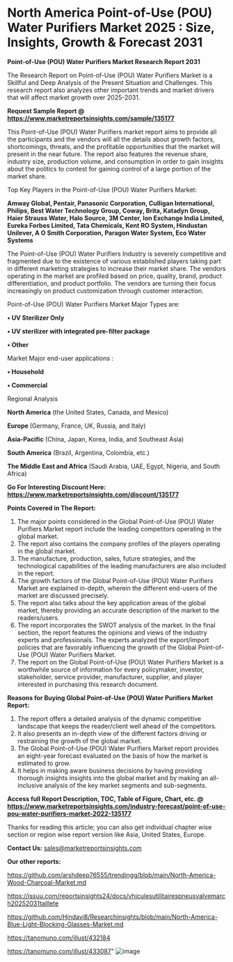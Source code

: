 # North America Point-of-Use (POU) Water Purifiers Market 2025 : Size, Insights, Growth & Forecast 2031

<strong>Point-of-Use (POU) Water Purifiers Market Research Report 2031</strong>

The Research Report on Point-of-Use (POU) Water Purifiers Market is a Skillful and Deep Analysis of the Present Situation and Challenges. This research report also analyzes other important trends and market drivers that will affect market growth over 2025-2031.

<strong>Request Sample Report @ <a href=https://www.marketreportsinsights.com/sample/135177>https://www.marketreportsinsights.com/sample/135177</a></strong>

This Point-of-Use (POU) Water Purifiers market report aims to provide all the participants and the vendors will all the details about growth factors, shortcomings, threats, and the profitable opportunities that the market will present in the near future. The report also features the revenue share, industry size, production volume, and consumption in order to gain insights about the politics to contest for gaining control of a large portion of the market share.

Top Key Players in the Point-of-Use (POU) Water Purifiers Market:

<strong>Amway Global, Pentair, Panasonic Corporation, Culligan International, Philips, Best Water Technology Group, Coway, Brita, Katadyn Group, Haier Strauss Water, Halo Source, 3M Center, Ion Exchange India Limited, Eureka Forbes Limited, Tata Chemicals, Kent RO System, Hindustan Unilever, A O Smith Corporation, Paragon Water System, Eco Water Systems</strong>

The Point-of-Use (POU) Water Purifiers Industry is severely competitive and fragmented due to the existence of various established players taking part in different marketing strategies to increase their market share. The vendors operating in the market are profiled based on price, quality, brand, product differentiation, and product portfolio. The vendors are turning their focus increasingly on product customization through customer interaction.

Point-of-Use (POU) Water Purifiers Market Major Types are:

<strong>• UV Sterilizer Only

• UV sterilizer with integrated pre-filter package

• Other</strong>

Market Major end-user applications :

<strong>• Household

• Commercial</strong>

Regional Analysis

</u><strong><b>North America</b></strong> (the United States, Canada, and Mexico)

<strong><b>Europe </b></strong>(Germany, France, UK, Russia, and Italy)

<strong><b>Asia-Pacific</b></strong> (China, Japan, Korea, India, and Southeast Asia)

<strong><b>South America</b></strong> (Brazil, Argentina, Colombia, etc.)

<strong><b>The Middle East and Africa</b></strong> (Saudi Arabia, UAE, Egypt, Nigeria, and South Africa)

<strong>Go For Interesting Discount Here: <a href=https://www.marketreportsinsights.com/discount/135177>https://www.marketreportsinsights.com/discount/135177</a></strong>

<strong>Points Covered in The Report:</strong>
<ol>
  <li>The major points considered in the Global Point-of-Use (POU) Water Purifiers Market report include the leading competitors operating in the global market.</li>
  <li>The report also contains the company profiles of the players operating in the global market.</li>
  <li>The manufacture, production, sales, future strategies, and the technological capabilities of the leading manufacturers are also included in the report.</li>
  <li>The growth factors of the Global Point-of-Use (POU) Water Purifiers Market are explained in-depth, wherein the different end-users of the market are discussed precisely.</li>
  <li>The report also talks about the key application areas of the global market, thereby providing an accurate description of the market to the readers/users.</li>
  <li>The report incorporates the SWOT analysis of the market. In the final section, the report features the opinions and views of the industry experts and professionals. The experts analyzed the export/import policies that are favorably influencing the growth of the Global Point-of-Use (POU) Water Purifiers Market.</li>
  <li>The report on the Global Point-of-Use (POU) Water Purifiers Market is a worthwhile source of information for every policymaker, investor, stakeholder, service provider, manufacturer, supplier, and player interested in purchasing this research document.</li>
</ol>
<strong>Reasons for Buying Global Point-of-Use (POU) Water Purifiers Market Report:</strong>

<ol>
  <li>The report offers a detailed analysis of the dynamic competitive landscape that keeps the reader/client well ahead of the competitors.</li>
  <li>It also presents an in-depth view of the different factors driving or restraining the growth of the global market.</li>
  <li>The Global Point-of-Use (POU) Water Purifiers Market report provides an eight-year forecast evaluated on the basis of how the market is estimated to grow.</li>
  <li>It helps in making aware business decisions by having providing thorough insights insights into the global market and by making an all-inclusive analysis of the key market segments and sub-segments.</li>
</ol>
<strong>Access full Report Description, TOC, Table of Figure, Chart, etc. @ <a href=https://www.marketreportsinsights.com/industry-forecast/point-of-use-pou-water-purifiers-market-2022-135177>https://www.marketreportsinsights.com/industry-forecast/point-of-use-pou-water-purifiers-market-2022-135177</a></strong>


Thanks for reading this article; you can also get individual chapter wise section or region wise report version like Asia, United States, Europe.

<strong>Contact Us:</strong>
sales@marketreportsinsights.com

<strong>Our other reports:</strong>

<a href=https://github.com/arshdeep76555/trendingg/blob/main/North-America-Wood-Charcoal-Market.md>https://github.com/arshdeep76555/trendingg/blob/main/North-America-Wood-Charcoal-Market.md</a>

<a href=https://issuu.com/reportsinsights24/docs/vhiculesutilitairespneusvalvemarch20252031taillete>https://issuu.com/reportsinsights24/docs/vhiculesutilitairespneusvalvemarch20252031taillete</a>

<a href=https://github.com/Hindavi8/Researchinsights/blob/main/North-America-Blue-Light-Blocking-Glasses-Market.md>https://github.com/Hindavi8/Researchinsights/blob/main/North-America-Blue-Light-Blocking-Glasses-Market.md</a>

<a href=https://tanomuno.com/illust/432184>https://tanomuno.com/illust/432184</a>

<a href=https://tanomuno.com/illust/433087>https://tanomuno.com/illust/433087</a>"
![image](https://github.com/user-attachments/assets/2554399f-d579-4b1a-9c0e-751132f0488d)
